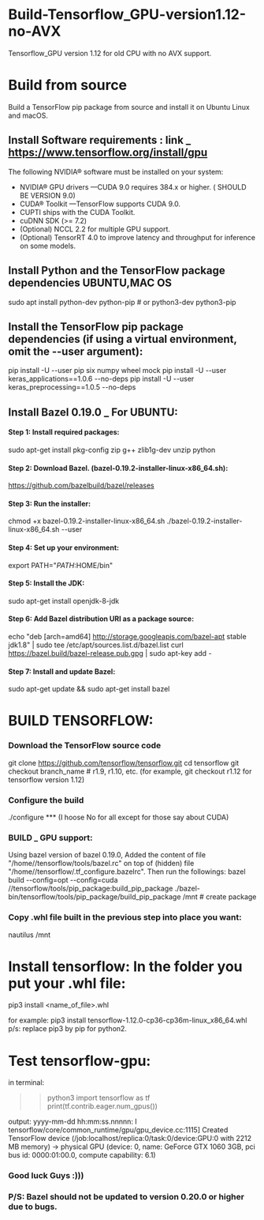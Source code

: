 # Build-Tensorflow_GPU-version1.12-no-AVX
Tensorflow_GPU version 1.12 for old CPU with no AVX support.

# Build from source
Build a TensorFlow pip package from source and install it on Ubuntu Linux and macOS.

## Install Software requirements : link _ https://www.tensorflow.org/install/gpu
The following NVIDIA® software must be installed on your system:

- NVIDIA® GPU drivers —CUDA 9.0 requires 384.x or higher. ( SHOULD BE VERSION 9.0)
- CUDA® Toolkit —TensorFlow supports CUDA 9.0.
- CUPTI ships with the CUDA Toolkit.
- cuDNN SDK (>= 7.2)
- (Optional) NCCL 2.2 for multiple GPU support.
- (Optional) TensorRT 4.0 to improve latency and throughput for inference on some models.

## Install Python and the TensorFlow package dependencies UBUNTU,MAC OS
sudo apt install python-dev python-pip  # or python3-dev python3-pip

## Install the TensorFlow pip package dependencies (if using a virtual environment, omit the --user argument):
pip install -U --user pip six numpy wheel mock
pip install -U --user keras_applications==1.0.6 --no-deps
pip install -U --user keras_preprocessing==1.0.5 --no-deps

## Install Bazel 0.19.0 _ For UBUNTU:
#### Step 1: Install required packages:
sudo apt-get install pkg-config zip g++ zlib1g-dev unzip python

#### Step 2: Download Bazel. (bazel-0.19.2-installer-linux-x86_64.sh):
https://github.com/bazelbuild/bazel/releases

#### Step 3: Run the installer:
chmod +x bazel-0.19.2-installer-linux-x86_64.sh
./bazel-0.19.2-installer-linux-x86_64.sh --user

#### Step 4: Set up your environment:
export PATH="$PATH:$HOME/bin"

#### Step 5: Install the JDK:
sudo apt-get install openjdk-8-jdk

#### Step 6: Add Bazel distribution URI as a package source:
echo "deb [arch=amd64] http://storage.googleapis.com/bazel-apt stable jdk1.8" | sudo tee /etc/apt/sources.list.d/bazel.list
curl https://bazel.build/bazel-release.pub.gpg | sudo apt-key add -

#### Step 7: Install and update Bazel:
sudo apt-get update && sudo apt-get install bazel

# BUILD TENSORFLOW:
### Download the TensorFlow source code
git clone https://github.com/tensorflow/tensorflow.git
cd tensorflow
git checkout branch_name  # r1.9, r1.10, etc. (for example, git checkout r1.12 for tensorflow version 1.12)

### Configure the build
./configure
*** (I hoose No for all except for those say about CUDA)

### BUILD _ GPU support:
Using bazel version of bazel 0.19.0, Added the content of file "/home/<user>/tensorflow/tools/bazel.rc" on top of (hidden) file "/home/<user>/tensorflow/.tf_configure.bazelrc". Then run the followings: 
bazel build --config=opt --config=cuda //tensorflow/tools/pip_package:build_pip_package
./bazel-bin/tensorflow/tools/pip_package/build_pip_package /mnt  # create package

### Copy .whl file built in the previous step into place you want:
nautilus /mnt

# Install tensorflow: In the folder you put your .whl file:
pip3 install <name_of_file>.whl

for example: pip3 install tensorflow-1.12.0-cp36-cp36m-linux_x86_64.whl
p/s: replace pip3 by pip for python2.

# Test tensorflow-gpu:
in terminal: 
>> python3
>> import tensorflow as tf
>> print(tf.contrib.eager.num_gpus())

output:
yyyy-mm-dd hh:mm:ss.nnnnn: I tensorflow/core/common_runtime/gpu/gpu_device.cc:1115] Created TensorFlow device (/job:localhost/replica:0/task:0/device:GPU:0 with 2212 MB memory) -> physical GPU (device: 0, name: GeForce GTX 1060 3GB, pci bus id: 0000:01:00.0, compute capability: 6.1)

### Good luck Guys :))) 




### P/S: Bazel should not be updated to version 0.20.0 or higher due to bugs.


